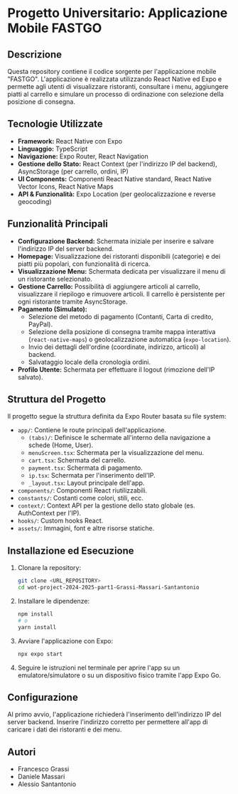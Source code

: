 
# Progetto Universitario: Applicazione Mobile FASTGO

## Descrizione

Questa repository contiene il codice sorgente per l'applicazione mobile "FASTGO". L'applicazione è realizzata utilizzando React Native ed Expo e permette agli utenti di visualizzare ristoranti, consultare i menu, aggiungere piatti al carrello e simulare un processo di ordinazione con selezione della posizione di consegna.

## Tecnologie Utilizzate

* **Framework:** React Native con Expo
* **Linguaggio:** TypeScript
* **Navigazione:** Expo Router, React Navigation
* **Gestione dello Stato:** React Context (per l'indirizzo IP del backend), AsyncStorage (per carrello, ordini, IP)
* **UI Components:** Componenti React Native standard, React Native Vector Icons, React Native Maps
* **API & Funzionalità:** Expo Location (per geolocalizzazione e reverse geocoding)

## Funzionalità Principali

* **Configurazione Backend:** Schermata iniziale per inserire e salvare l'indirizzo IP del server backend.
* **Homepage:** Visualizzazione dei ristoranti disponibili (categorie) e dei piatti più popolari, con funzionalità di ricerca.
* **Visualizzazione Menu:** Schermata dedicata per visualizzare il menu di un ristorante selezionato.
* **Gestione Carrello:** Possibilità di aggiungere articoli al carrello, visualizzare il riepilogo e rimuovere articoli. Il carrello è persistente per ogni ristorante tramite AsyncStorage.
* **Pagamento (Simulato):**
    * Selezione del metodo di pagamento (Contanti, Carta di credito, PayPal).
    * Selezione della posizione di consegna tramite mappa interattiva (`react-native-maps`) o geolocalizzazione automatica (`expo-location`).
    * Invio dei dettagli dell'ordine (coordinate, indirizzo, articoli) al backend.
    * Salvataggio locale della cronologia ordini.
* **Profilo Utente:** Schermata per effettuare il logout (rimozione dell'IP salvato).

## Struttura del Progetto

Il progetto segue la struttura definita da Expo Router basata su file system:

* `app/`: Contiene le route principali dell'applicazione.
    * `(tabs)/`: Definisce le schermate all'interno della navigazione a schede (Home, User).
    * `menuScreen.tsx`: Schermata per la visualizzazione del menu.
    * `cart.tsx`: Schermata del carrello.
    * `payment.tsx`: Schermata di pagamento.
    * `ip.tsx`: Schermata per l'inserimento dell'IP.
    * `_layout.tsx`: Layout principale dell'app.
* `components/`: Componenti React riutilizzabili.
* `constants/`: Costanti come colori, stili, ecc.
* `context/`: Context API per la gestione dello stato globale (es. AuthContext per l'IP).
* `hooks/`: Custom hooks React.
* `assets/`: Immagini, font e altre risorse statiche.

## Installazione ed Esecuzione

1.  Clonare la repository:
    ```bash
    git clone <URL_REPOSITORY>
    cd wot-project-2024-2025-part1-Grassi-Massari-Santantonio
    ```
2.  Installare le dipendenze:
    ```bash
    npm install
    # o
    yarn install
    ```
3.  Avviare l'applicazione con Expo:
    ```bash
    npx expo start
    ```
4.  Seguire le istruzioni nel terminale per aprire l'app su un emulatore/simulatore o su un dispositivo fisico tramite l'app Expo Go.

## Configurazione

Al primo avvio, l'applicazione richiederà l'inserimento dell'indirizzo IP del server backend. Inserire l'indirizzo corretto per permettere all'app di caricare i dati dei ristoranti e dei menu.

## Autori

* Francesco Grassi
* Daniele Massari
* Alessio Santantonio
